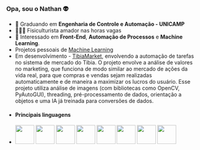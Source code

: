 ### Opa, sou o Nathan 👽

- 📘 Graduando em **Engenharia de Controle e Automação - UNICAMP**
- 🏋🏻‍♂️ Fisiculturista amador nas horas vagas
- 🧐 Interessado em **Front-End**, **Automação de Processos** e **Machine Learning**.
- Projetos pessoais de [Machine Learning](https://github.com/ViniNathan/MachineLearningProjects)
- Em desenvolvimento - [TibiaMarket](https://github.com/ViniNathan/TibiaMarket), envolvendo a automação de tarefas no sistema de mercado do Tibia. O projeto envolve a análise de valores no marketing, que funciona de modo similar ao mercado de ações da vida real, para que compras e vendas sejam realizadas automaticamente e de maneira a maximizar os lucros do usuário. Esse projeto utiliza análise de imagens (com bibliotecas como OpenCV, PyAutoGUI), threading, pré-processamento de dados, orientação a objetos e uma IA já treinada para conversões de dados.
- #### Principais linguagens
- <img widht="50" height="50" src="https://cdn.jsdelivr.net/gh/devicons/devicon/icons/python/python-original-wordmark.svg" /> <img widht="50" height="50" src="https://cdn.jsdelivr.net/gh/devicons/devicon@latest/icons/javascript/javascript-original.svg" /> <img widht="50" height="50" src="https://cdn.jsdelivr.net/gh/devicons/devicon/icons/c/c-original.svg" /> <img widht="50" height="50" src="https://cdn.jsdelivr.net/gh/devicons/devicon/icons/lua/lua-original-wordmark.svg" /> <img widht="50" height="50" src="https://cdn.jsdelivr.net/gh/devicons/devicon/icons/java/java-original-wordmark.svg" /> <img widht="50" height="50" src="https://cdn.jsdelivr.net/gh/devicons/devicon@latest/icons/html5/html5-original-wordmark.svg" /> <img widht="50" height="50" src="https://cdn.jsdelivr.net/gh/devicons/devicon@latest/icons/css3/css3-original-wordmark.svg" /> <img widht="50" height="50" src="https://cdn.jsdelivr.net/gh/devicons/devicon@latest/icons/react/react-original-wordmark.svg" />

